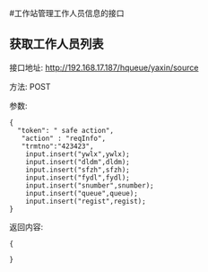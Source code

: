 #工作站管理工作人员信息的接口

## 获取工作人员列表
接口地址: http://192.168.17.187/hqueue/yaxin/source

方法: POST

参数:
```
{
  "token": " safe action",
   "action" : "reqInfo",
   "trmtno":"423423",
    input.insert("ywlx",ywlx);
    input.insert("dldm",dldm);
    input.insert("sfzh",sfzh);
    input.insert("fydl",fydl);
    input.insert("snumber",snumber);
    input.insert("queue",queue);
    input.insert("regist",regist);
}
```
返回内容:

```
{ 
  
}
```

```